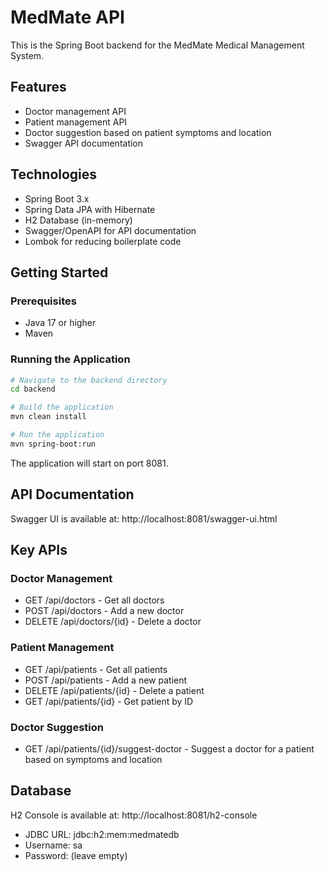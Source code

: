 # MedMate API

This is the Spring Boot backend for the MedMate Medical Management System.

## Features

- Doctor management API
- Patient management API
- Doctor suggestion based on patient symptoms and location
- Swagger API documentation

## Technologies

- Spring Boot 3.x
- Spring Data JPA with Hibernate
- H2 Database (in-memory)
- Swagger/OpenAPI for API documentation
- Lombok for reducing boilerplate code

## Getting Started

### Prerequisites

- Java 17 or higher
- Maven

### Running the Application

```bash
# Navigate to the backend directory
cd backend

# Build the application
mvn clean install

# Run the application
mvn spring-boot:run
```

The application will start on port 8081.

## API Documentation

Swagger UI is available at: http://localhost:8081/swagger-ui.html

## Key APIs

### Doctor Management
- GET /api/doctors - Get all doctors
- POST /api/doctors - Add a new doctor
- DELETE /api/doctors/{id} - Delete a doctor

### Patient Management
- GET /api/patients - Get all patients
- POST /api/patients - Add a new patient
- DELETE /api/patients/{id} - Delete a patient
- GET /api/patients/{id} - Get patient by ID

### Doctor Suggestion
- GET /api/patients/{id}/suggest-doctor - Suggest a doctor for a patient based on symptoms and location

## Database

H2 Console is available at: http://localhost:8081/h2-console
- JDBC URL: jdbc:h2:mem:medmatedb
- Username: sa
- Password: (leave empty)
